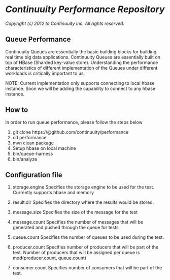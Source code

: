 *Continuuity Performance Repository*
====================================
*Copyright (c) 2012 to Continuuity Inc. All rights reserved.*

## Queue Performance

Continuuity Queues are essentially the basic building blocks for building 
real time big data applications. Continuuity Queues are essentially built 
on top of HBase (Sharded key-value store). Understanding the performance 
characteristics of different implementation of the Queues under different 
workloads is critically important to us.

NOTE: Current implementation only supports connecting to local hbase instance. 
Soon we will be adding the capability to connect to any hbase instance. 

## How to

In order to run queue performance, please follow the steps below

 1. git clone https://<user>@github.com/continuuity/performance
 2. cd performance
 3. mvn clean package
 4. Setup hbase on local machine
 5. bin/queue-harness <properties-file> <test-name>
 6. bin/analyze <path-to-raw-results>

## Configuration file

1. storage.engine
   Specifies the storage engine to be used for the test. Currently supports
   hbase and memory

2. result.dir
   Specifies the directory where the results would be stored.

3. message.size
   Specifies the size of the message for the test

4. message.count
   Specifies the number of messages that will be generated and pushed 
   through the queue for tests

5. queue.count
   Specifies the number of queues to be used during the test.

6. producer.count
   Specifies number of producers that will be part of the test. 
   Number of producers that will be assigned per queue is 
   mod(producer.count, queue.count)

7. consumer.count
   Specifies number of consumers that will be part of the test.
